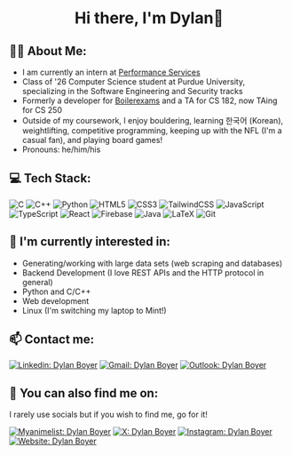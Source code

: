 <h1 align="center">Hi there, I'm Dylan👋</h1>

## 🙋‍♂️ About Me:
- I am currently an intern at [Performance Services](https://www.performanceservices.com/)
- Class of '26 Computer Science student at Purdue University, specializing in the Software Engineering and Security tracks
- Formerly a developer for [Boilerexams](https://www.boilerexams.com) and a TA for CS 182, now TAing for CS 250
- Outside of my coursework, I enjoy bouldering, learning 한국어 (Korean), weightlifting, competitive programming, keeping up with the NFL (I'm a casual fan), and playing board games!
- Pronouns: he/him/his

## 💻 Tech Stack:
![C](https://img.shields.io/badge/c-%2300599C.svg?style=for-the-badge&logo=c&logoColor=white)
![C++](https://img.shields.io/badge/c++-%2300599C.svg?style=for-the-badge&logo=c%2B%2B&logoColor=white)
![Python](https://img.shields.io/badge/python-3670A0?style=for-the-badge&logo=python&logoColor=ffdd54)
![HTML5](https://img.shields.io/badge/html5-%23E34F26.svg?style=for-the-badge&logo=html5&logoColor=white)
![CSS3](https://img.shields.io/badge/css3-%231572B6.svg?style=for-the-badge&logo=css3&logoColor=white)
![TailwindCSS](https://img.shields.io/badge/tailwindcss-%2338B2AC.svg?style=for-the-badge&logo=tailwind-css&logoColor=white) 
![JavaScript](https://img.shields.io/badge/javascript-%23323330.svg?style=for-the-badge&logo=javascript&logoColor=%23F7DF1E)
![TypeScript](https://img.shields.io/badge/typescript-%23007ACC.svg?style=for-the-badge&logo=typescript&logoColor=white)
![React](https://img.shields.io/badge/react-%2320232a.svg?style=for-the-badge&logo=react&logoColor=%2361DAFB)
![Firebase](https://img.shields.io/badge/firebase-a08021?style=for-the-badge&logo=firebase&logoColor=ffcd34)
![Java](https://img.shields.io/badge/java-%23ED8B00.svg?style=for-the-badge&logo=openjdk&logoColor=white)
![LaTeX](https://img.shields.io/badge/latex-%23008080.svg?style=for-the-badge&logo=latex&logoColor=white)
![Git](https://img.shields.io/badge/git-%23F05033.svg?style=for-the-badge&logo=git&logoColor=white)


## 🔨 I'm currently interested in:
  - Generating/working with large data sets (web scraping and databases)
  - Backend Development (I love REST APIs and the HTTP protocol in general)
  - Python and C/C++
  - Web development
  - Linux (I'm switching my laptop to Mint!)

## 📫 Contact me: 
[![Linkedin: Dylan Boyer](https://img.shields.io/badge/LinkedIn-0077B5?style=for-the-badge&logo=linkedin&logoColor=white)](https://www.linkedin.com/in/dylanrboyer)
[![Gmail: Dylan Boyer](https://img.shields.io/badge/Gmail-D14836?style=for-the-badge&logo=gmail&logoColor=white)](https://mail.google.com/mail/?view=cm&to=dylanrboyer@gmail.com)
[![Outlook: Dylan Boyer](https://img.shields.io/badge/Microsoft_Outlook-0078D4?style=for-the-badge&logo=microsoft-outlook&logoColor=white)](mailto:boyer51@purdue.edu)

## 🔎 You can also find me on:
I rarely use socials but if you wish to find me, go for it!

[![Myanimelist: Dylan Boyer](https://img.shields.io/badge/MyAnimeList-2E51A2?style=for-the-badge&logo=MyAnimeList&logoColor=white
)](https://myanimelist.net/profile/dylan5160)
[![X: Dylan Boyer](https://img.shields.io/badge/X-000000?style=for-the-badge&logo=x&logoColor=white)](https://x.com/dylan5160)
[![Instagram: Dylan Boyer](https://img.shields.io/badge/Instagram-E4405F?style=for-the-badge&logo=instagram&logoColor=white)](https://www.instagram.com/dylanboyer_/)
[![Website: Dylan Boyer](https://img.shields.io/badge/website-000000?style=for-the-badge&logo=About.me&logoColor=white)](https://www.dylanboyer.dev/)

